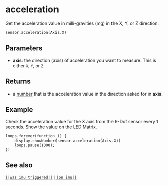 # acceleration

Get the acceleration value in milli-gravities (mg) in the X, Y, or Z direction.

```sig
sensor.acceleration(Axis.X)

```

## Parameters

* **axis**: the direction (axis) of acceleration you want to measure. This is either `X`, `Y`, or `Z`.

## Returns

* a [number](/types/number) that is the acceleration value in the direction asked for in **axis**.

## Example

Check the acceleration value for the X axis from the 9-Dof sensor every 1 seconds. Show the value on the LED Matrix.

```blocks
loops.forever(function () {
    display.showNumber(sensor.acceleration(Axis.X))
    loops.pause(1000);
})
```

## See also

[`||was imu triggered||`](/reference/sensor/was-imu-triggered) [`||on imu||`](/reference/sensor/on-imu)